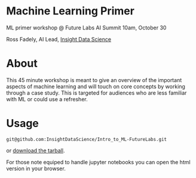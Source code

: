 # Machine Learning Primer
ML primer workshop @ Future Labs AI Summit
10am, October 30

Ross Fadely, AI Lead, [Insight Data Science](http://insightdata.ai)

# About
This 45 minute workshop is meant to give an overview of the important aspects of machine learning and will touch on core concepts by working through a case study.  This is targeted for audiences who are less familiar with ML or could use a refresher.

# Usage
```
git@github.com:InsightDataScience/Intro_to_ML-FutureLabs.git
```

or [download the tarball](https://github.com/InsightDataScience/Intro_to_ML-FutureLabs/archive/master.zip).  

For those note equiped to handle jupyter notebooks you can open the html version in your browser.


